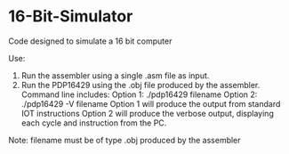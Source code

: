 16-Bit-Simulator
================

Code designed to simulate a 16 bit computer

Use:
1. Run the assembler using a single .asm file as input.
2. Run the PDP16429 using the .obj file produced by the assembler. 
       Command line includes:
        Option 1: ./pdp16429 filename 
        Option 2: ./pdp16429 -V filename 
   Option 1 will produce the output from standard IOT instructions
   Option 2 will produce the verbose output, displaying each cycle and instruction from the PC.
     
  Note: filename must be of type .obj produced by the assembler

